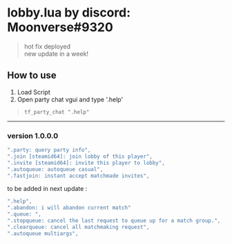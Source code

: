 # lobby.lua by discord: Moonverse#9320

>hot fix deployed </br>
>new update in a week!
## How to use
1. Load Script
2. Open party chat vgui and type '.help'
> `tf_party_chat ".help"`

---
### version 1.0.0.0
```lua
".party: query party info", 
".join [steamid64]: join lobby of this player",
".invite [steamid64]: invite this player to lobby", 
".autoqueue: autoqueue casual", 
".fastjoin: instant accept matchmade invites",
```

to be added in next update :
```lua
".help",
".abandon: i will abandon current match" 
".queue: ",
".stopqueue: cancel the last request to queue up for a match group.", 
".clearqueue: cancel all matchmaking request",
".autoqueue multiargs", 
```